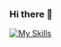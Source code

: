 ### Hi there 👋



<!-- - 🌱 I’m currently learning  
**grzesiekmq/grzesiekmq** is a ✨ _special_ ✨ repository because its `README.md` (this file) appears on your GitHub profile.

Here are some ideas to get you started:

- 🔭 I’m currently working on ...
- 🌱 I’m currently learning ...
- 👯 I’m looking to collaborate on ...
- 🤔 I’m looking for help with ...
- 💬 Ask me about ...
- 📫 How to reach me: ...
- 😄 Pronouns: ...
- ⚡ Fun fact: ...
-->  
[![My Skills](https://skillicons.dev/icons?i=aws,cpp,html,linux,lua,mysql,nodejs,postman,r,regex,threejs,unity)](https://skillicons.dev)

